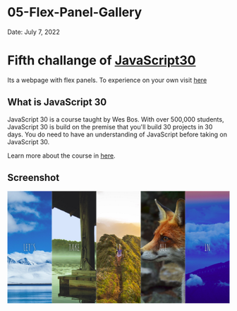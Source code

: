 # 05-Flex-Panel-Gallery

Date: July 7, 2022

# Fifth challange of [JavaScript30](https://javascript30.com/)

Its a webpage with flex panels. To experience on your own visit [here](https://rohit-saini7.github.io/05-Flex-Panel-Gallery/)

## What is JavaScript 30

JavaScript 30 is a course taught by Wes Bos. With over 500,000 students, JavaScript 30 is build on the premise that you'll build 30 projects in 30 days. You do need to have an understanding of JavaScript before taking on JavaScript 30.

Learn more about the course in [here](https://javascript30.com/).

## Screenshot

![Screenshot](./assets/screenshot.png)
